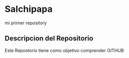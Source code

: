 # Salchipapa
mi primer repository

## Descripcion del Repositorio
Este Repostorio tiene como objetivo comprender GITHUB
